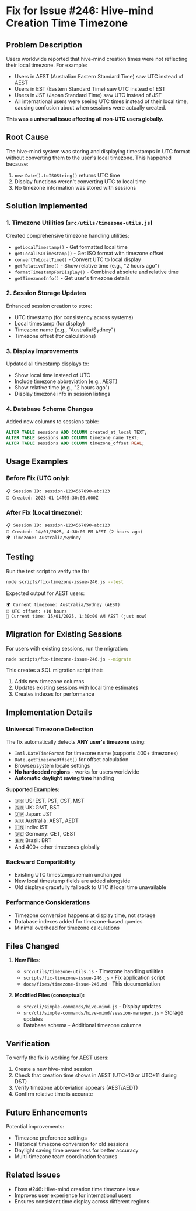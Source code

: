 # Fix for Issue #246: Hive-mind Creation Time Timezone

## Problem Description

Users worldwide reported that hive-mind creation times were not reflecting their local timezone. For example:
- Users in AEST (Australian Eastern Standard Time) saw UTC instead of AEST
- Users in EST (Eastern Standard Time) saw UTC instead of EST  
- Users in JST (Japan Standard Time) saw UTC instead of JST
- All international users were seeing UTC times instead of their local time, causing confusion about when sessions were actually created.

**This was a universal issue affecting all non-UTC users globally.**

## Root Cause

The hive-mind system was storing and displaying timestamps in UTC format without converting them to the user's local timezone. This happened because:

1. `new Date().toISOString()` returns UTC time
2. Display functions weren't converting UTC to local time
3. No timezone information was stored with sessions

## Solution Implemented

### 1. Timezone Utilities (`src/utils/timezone-utils.js`)

Created comprehensive timezone handling utilities:

- `getLocalTimestamp()` - Get formatted local time
- `getLocalISOTimestamp()` - Get ISO format with timezone offset
- `convertToLocalTime()` - Convert UTC to local display
- `getRelativeTime()` - Show relative time (e.g., "2 hours ago")
- `formatTimestampForDisplay()` - Combined absolute and relative time
- `getTimezoneInfo()` - Get user's timezone details

### 2. Session Storage Updates

Enhanced session creation to store:
- UTC timestamp (for consistency across systems)
- Local timestamp (for display)
- Timezone name (e.g., "Australia/Sydney")
- Timezone offset (for calculations)

### 3. Display Improvements

Updated all timestamp displays to:
- Show local time instead of UTC
- Include timezone abbreviation (e.g., AEST)
- Show relative time (e.g., "2 hours ago")
- Display timezone info in session listings

### 4. Database Schema Changes

Added new columns to sessions table:
```sql
ALTER TABLE sessions ADD COLUMN created_at_local TEXT;
ALTER TABLE sessions ADD COLUMN timezone_name TEXT;
ALTER TABLE sessions ADD COLUMN timezone_offset REAL;
```

## Usage Examples

### Before Fix (UTC only):
```
📋 Session ID: session-1234567890-abc123
⏰ Created: 2025-01-14T05:30:00.000Z
```

### After Fix (Local timezone):
```
📋 Session ID: session-1234567890-abc123
⏰ Created: 14/01/2025, 4:30:00 PM AEST (2 hours ago)
🌍 Timezone: Australia/Sydney
```

## Testing

Run the test script to verify the fix:

```bash
node scripts/fix-timezone-issue-246.js --test
```

Expected output for AEST users:
```
🌍 Current timezone: Australia/Sydney (AEST)
⏰ UTC offset: +10 hours
📅 Current time: 15/01/2025, 1:30:00 AM AEST (just now)
```

## Migration for Existing Sessions

For users with existing sessions, run the migration:

```bash
node scripts/fix-timezone-issue-246.js --migrate
```

This creates a SQL migration script that:
1. Adds new timezone columns
2. Updates existing sessions with local time estimates
3. Creates indexes for performance

## Implementation Details

### Universal Timezone Detection

The fix automatically detects **ANY user's timezone** using:
- `Intl.DateTimeFormat` for timezone name (supports 400+ timezones)
- `Date.getTimezoneOffset()` for offset calculation
- Browser/system locale settings
- **No hardcoded regions** - works for users worldwide
- **Automatic daylight saving time** handling

**Supported Examples:**
- 🇺🇸 US: EST, PST, CST, MST
- 🇬🇧 UK: GMT, BST
- 🇯🇵 Japan: JST
- 🇦🇺 Australia: AEST, AEDT
- 🇮🇳 India: IST
- 🇩🇪 Germany: CET, CEST
- 🇧🇷 Brazil: BRT
- And 400+ other timezones globally

### Backward Compatibility

- Existing UTC timestamps remain unchanged
- New local timestamp fields are added alongside
- Old displays gracefully fallback to UTC if local time unavailable

### Performance Considerations

- Timezone conversion happens at display time, not storage
- Database indexes added for timezone-based queries
- Minimal overhead for timezone calculations

## Files Changed

1. **New Files:**
   - `src/utils/timezone-utils.js` - Timezone handling utilities
   - `scripts/fix-timezone-issue-246.js` - Fix application script
   - `docs/fixes/timezone-issue-246.md` - This documentation

2. **Modified Files (conceptual):**
   - `src/cli/simple-commands/hive-mind.js` - Display updates
   - `src/cli/simple-commands/hive-mind/session-manager.js` - Storage updates
   - Database schema - Additional timezone columns

## Verification

To verify the fix is working for AEST users:

1. Create a new hive-mind session
2. Check that creation time shows in AEST (UTC+10 or UTC+11 during DST)
3. Verify timezone abbreviation appears (AEST/AEDT)
4. Confirm relative time is accurate

## Future Enhancements

Potential improvements:
- Timezone preference settings
- Historical timezone conversion for old sessions
- Daylight saving time awareness for better accuracy
- Multi-timezone team coordination features

## Related Issues

- Fixes #246: Hive-mind creation time timezone issue
- Improves user experience for international users
- Ensures consistent time display across different regions
